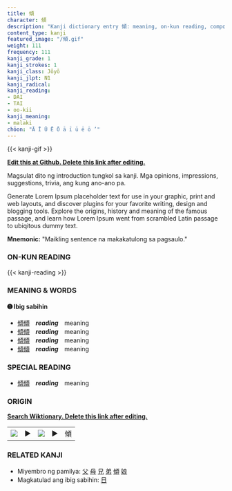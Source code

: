 ```yaml
---
title: 傾
character: 傾
description: "Kanji dictionary entry 傾: meaning, on-kun reading, compounds, origin, related kanji"
content_type: kanji
featured_image: "/傾.gif"
weight: 111
frequency: 111
kanji_grade: 1
kanji_strokes: 1
kanji_class: Jōyō
kanji_jlpt: N1
kanji_radical: 
kanji_reading: 
- DAI
- TAI
- oo-kii
kanji_meaning:
- malaki
chōon: "Ā Ī Ū Ē Ō ā ī ū ē ō ’"
---
```

[//]: # (Don't edit the line below. Kanji animated GIF code is automatically generated.)
{{< kanji-gif >}}

[//]: # (Edit below this line.)

**[Edit this at Github. Delete this link after editing.](https://github.com/tim0g/tim/tree/main/content/kanji/傾/index.md)**

Magsulat dito ng introduction tungkol sa kanji. Mga opinions, impressions, suggestions, trivia, ang kung ano-ano pa.

Generate Lorem Ipsum placeholder text for use in your graphic, print and web layouts, and discover plugins for your favorite writing, design and blogging tools. Explore the origins, history and meaning of the famous passage, and learn how Lorem Ipsum went from scrambled Latin passage to ubiqitous dummy text.
 
**Mnemonic:** "Maikling sentence na makakatulong sa pagsaulo."

### ON-KUN READING

[//]: # (Don't edit the line below. ON-KUN READING code is automatically generated.)
{{< kanji-reading >}}

### MEANING & WORDS

#### ➊ **Ibig sabihin**
  - [傾](../傾)[傾](../傾)　***reading***　meaning
  - [傾](../傾)[傾](../傾)　***reading***　meaning
  - [傾](../傾)[傾](../傾)　***reading***　meaning
  - [傾](../傾)[傾](../傾)　***reading***　meaning

### SPECIAL READING
  - [傾](../傾)[傾](../傾)　***reading***　meaning

### ORIGIN

**[Search Wiktionary. Delete this link after editing.](https://wiktionary.org/wiki/傾)**
<table class="kanji-table"><tr><td>
<img src="60px-傾-bronze.svg.png">
</td><td>▶</td><td>
<img src="60px-傾-oracle.svg.png">
</td><td>▶</td>
<td class="kanji-origin">傾</td>
</tr></table>

### RELATED KANJI
- Miyembro ng pamilya: [父](../父) [母](../母) [兄](../兄) [弟](../弟) [傾](../傾) [娘](../娘)
- Magkatulad ang ibig sabihin: [日](../日)
